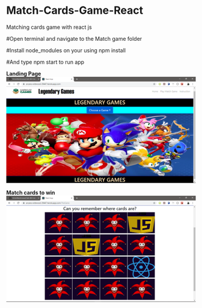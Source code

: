 # Match-Cards-Game-React
Matching cards game with react js

#Open terminal and navigate to the Match game folder

#Install node_modules on your using npm install

#And type npm start to run app

<b>Landing Page</b>
![](ReadMe.md/slide%20(1).png)

<b>Match cards to win</b>
![](ReadMe.md/slide%20(2).png)
